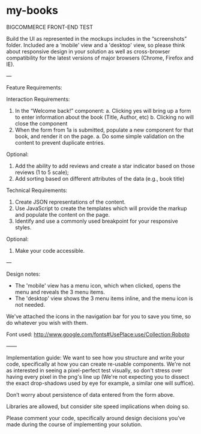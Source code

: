 # my-books
BIGCOMMERCE FRONT-END TEST

Build the UI as represented in the mockups includes in the “screenshots” folder.
Included are a ’mobile' view and a 'desktop' view, so please think about responsive design in
your solution as well as cross-browser compatibility for the latest versions of major browsers (Chrome, Firefox and IE).

—

Feature Requirements:

Interaction Requirements:
1. In the “Welcome back!” component:
	a. Clicking yes will bring up a form to enter information about the book (Title, Author, etc)
	b. Clicking no will close the component
2. When the form from 1a is submitted, populate a new component for that book, and render it on the page.
	a. Do some simple validation on the content to prevent duplicate entries.

Optional: 
1. Add the ability to add reviews and create a star indicator based on those reviews (1 to 5 scale);
2. Add sorting based on different attributes of the data (e.g., book title)

Technical Requirements:
1. Create JSON representations of the content.
2. Use JavaScript to create the templates which will provide the markup and populate the content on the page.
3. Identify and use a commonly used breakpoint for your responsive styles.

Optional:
1. Make your code accessible.

—

Design notes:
- The 'mobile' view has a menu icon, which when clicked, opens the menu and reveals the 3 menu items.
- The 'desktop' view shows the 3 menu items inline, and the menu icon is not needed.

We've attached the icons in the navigation bar for you to save you time, so do whatever
you wish with them.

Font used: http://www.google.com/fonts#UsePlace:use/Collection:Roboto

——

Implementation guide:
We want to see how you structure and write your code, specifically at how you can
create re-usable components. We're not as interested in seeing a pixel-perfect test
visually, so don't stress over having every pixel in the png's line up (We're not
expecting you to dissect the exact drop-shadows used by eye for example, a similar
one will suffice).

Don’t worry about persistence of data entered from the form above.

Libraries are allowed, but consider site speed implications when doing so.

Please comment your code, specifically around design decisions you’ve made during the course of implementing your solution.

